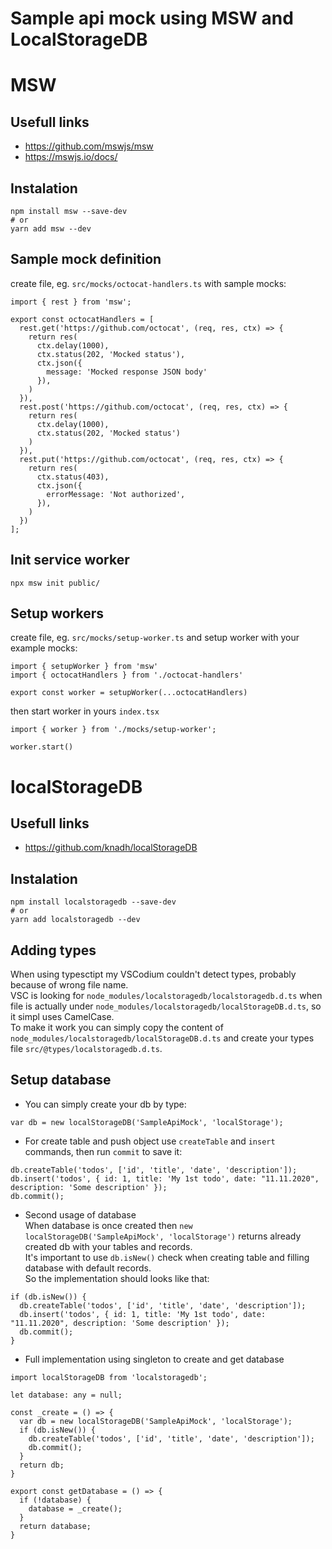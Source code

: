 # Sample api mock using MSW and LocalStorageDB

# MSW

## Usefull links
- https://github.com/mswjs/msw
- https://mswjs.io/docs/

## Instalation
```
npm install msw --save-dev
# or
yarn add msw --dev
```

## Sample mock definition
create file, eg. `src/mocks/octocat-handlers.ts` with sample mocks:
```
import { rest } from 'msw';

export const octocatHandlers = [
  rest.get('https://github.com/octocat', (req, res, ctx) => {
    return res(
      ctx.delay(1000),
      ctx.status(202, 'Mocked status'),
      ctx.json({
        message: 'Mocked response JSON body'
      }),
    )
  }),
  rest.post('https://github.com/octocat', (req, res, ctx) => {
    return res(
      ctx.delay(1000),
      ctx.status(202, 'Mocked status')
    )
  }),
  rest.put('https://github.com/octocat', (req, res, ctx) => {
    return res(
      ctx.status(403),
      ctx.json({
        errorMessage: 'Not authorized',
      }),
    )
  })
];
```

## Init service worker
```
npx msw init public/
```

## Setup workers
create file, eg. `src/mocks/setup-worker.ts` and setup worker with your example mocks:
```
import { setupWorker } from 'msw'
import { octocatHandlers } from './octocat-handlers'

export const worker = setupWorker(...octocatHandlers)
```

then start worker in yours `index.tsx`
```
import { worker } from './mocks/setup-worker';

worker.start()
```

# localStorageDB

## Usefull links
- https://github.com/knadh/localStorageDB

## Instalation
```
npm install localstoragedb --save-dev
# or
yarn add localstoragedb --dev

```

## Adding types
When using typesctipt my VSCodium couldn't detect types, probably because of wrong file name.  
VSC is looking for `node_modules/localstoragedb/localstoragedb.d.ts` when file is actually under `node_modules/localstoragedb/localStorageDB.d.ts`, so it simpl uses CamelCase.  
To make it work you can simply copy the content of `node_modules/localstoragedb/localStorageDB.d.ts` and create your types file `src/@types/localstoragedb.d.ts`.  

## Setup database
- You can simply create your db by type:
```
var db = new localStorageDB('SampleApiMock', 'localStorage');
```

- For create table and push object use `createTable` and `insert` commands, then run `commit` to save it:
```
db.createTable('todos', ['id', 'title', 'date', 'description']);
db.insert('todos', { id: 1, title: 'My 1st todo', date: "11.11.2020", description: 'Some description' });
db.commit();
```

- Second usage of database  
When database is once created then `new localStorageDB('SampleApiMock', 'localStorage')` returns already created db with your tables and records.  
It's important to use `db.isNew()` check when creating table and filling database with default records.  
So the implementation should looks like that:
```
if (db.isNew()) {
  db.createTable('todos', ['id', 'title', 'date', 'description']);
  db.insert('todos', { id: 1, title: 'My 1st todo', date: "11.11.2020", description: 'Some description' });
  db.commit();
}
``` 

- Full implementation using singleton to create and get database
```
import localStorageDB from 'localstoragedb';

let database: any = null;

const _create = () => {
  var db = new localStorageDB('SampleApiMock', 'localStorage');
  if (db.isNew()) {
    db.createTable('todos', ['id', 'title', 'date', 'description']);
    db.commit();
  }
  return db;
}

export const getDatabase = () => {
  if (!database) {
    database = _create();
  }
  return database;
}
```